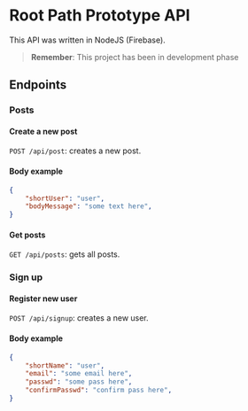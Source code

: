 # Root Path Prototype API

This API was written in NodeJS (Firebase).

> **Remember**: This project has been in development phase

## Endpoints

### Posts

#### Create a new post

`POST /api/post`: creates a new post.

#### Body example

```JSON
{
    "shortUser": "user",
    "bodyMessage": "some text here",
}
```

#### Get posts

`GET /api/posts`: gets all posts.

### Sign up

#### Register new user

`POST /api/signup`: creates a new user.

#### Body example

```JSON
{
    "shortName": "user",
    "email": "some email here",
    "passwd": "some pass here",
    "confirmPasswd": "confirm pass here",
}
```
